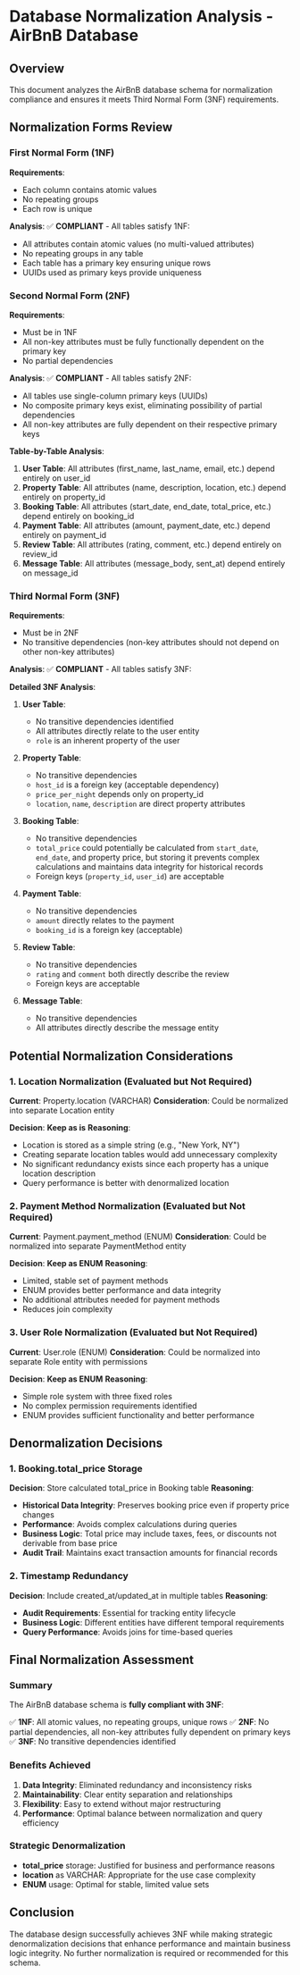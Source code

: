 # Database Normalization Analysis - AirBnB Database

## Overview
This document analyzes the AirBnB database schema for normalization compliance and ensures it meets Third Normal Form (3NF) requirements.

## Normalization Forms Review

### First Normal Form (1NF)
**Requirements**: 
- Each column contains atomic values
- No repeating groups
- Each row is unique

**Analysis**:
✅ **COMPLIANT** - All tables satisfy 1NF:
- All attributes contain atomic values (no multi-valued attributes)
- No repeating groups in any table
- Each table has a primary key ensuring unique rows
- UUIDs used as primary keys provide uniqueness

### Second Normal Form (2NF)
**Requirements**:
- Must be in 1NF
- All non-key attributes must be fully functionally dependent on the primary key
- No partial dependencies

**Analysis**:
✅ **COMPLIANT** - All tables satisfy 2NF:
- All tables use single-column primary keys (UUIDs)
- No composite primary keys exist, eliminating possibility of partial dependencies
- All non-key attributes are fully dependent on their respective primary keys

**Table-by-Table Analysis**:

1. **User Table**: All attributes (first_name, last_name, email, etc.) depend entirely on user_id
2. **Property Table**: All attributes (name, description, location, etc.) depend entirely on property_id
3. **Booking Table**: All attributes (start_date, end_date, total_price, etc.) depend entirely on booking_id
4. **Payment Table**: All attributes (amount, payment_date, etc.) depend entirely on payment_id
5. **Review Table**: All attributes (rating, comment, etc.) depend entirely on review_id
6. **Message Table**: All attributes (message_body, sent_at) depend entirely on message_id

### Third Normal Form (3NF)
**Requirements**:
- Must be in 2NF
- No transitive dependencies (non-key attributes should not depend on other non-key attributes)

**Analysis**:
✅ **COMPLIANT** - All tables satisfy 3NF:

**Detailed 3NF Analysis**:

1. **User Table**:
   - No transitive dependencies identified
   - All attributes directly relate to the user entity
   - `role` is an inherent property of the user

2. **Property Table**:
   - No transitive dependencies
   - `host_id` is a foreign key (acceptable dependency)
   - `price_per_night` depends only on property_id
   - `location`, `name`, `description` are direct property attributes

3. **Booking Table**:
   - No transitive dependencies
   - `total_price` could potentially be calculated from `start_date`, `end_date`, and property price, but storing it prevents complex calculations and maintains data integrity for historical records
   - Foreign keys (`property_id`, `user_id`) are acceptable

4. **Payment Table**:
   - No transitive dependencies
   - `amount` directly relates to the payment
   - `booking_id` is a foreign key (acceptable)

5. **Review Table**:
   - No transitive dependencies
   - `rating` and `comment` both directly describe the review
   - Foreign keys are acceptable

6. **Message Table**:
   - No transitive dependencies
   - All attributes directly describe the message entity

## Potential Normalization Considerations

### 1. Location Normalization (Evaluated but Not Required)
**Current**: Property.location (VARCHAR)
**Consideration**: Could be normalized into separate Location entity

**Decision**: **Keep as is**
**Reasoning**: 
- Location is stored as a simple string (e.g., "New York, NY")
- Creating separate location tables would add unnecessary complexity
- No significant redundancy exists since each property has a unique location description
- Query performance is better with denormalized location

### 2. Payment Method Normalization (Evaluated but Not Required)
**Current**: Payment.payment_method (ENUM)
**Consideration**: Could be normalized into separate PaymentMethod entity

**Decision**: **Keep as ENUM**
**Reasoning**:
- Limited, stable set of payment methods
- ENUM provides better performance and data integrity
- No additional attributes needed for payment methods
- Reduces join complexity

### 3. User Role Normalization (Evaluated but Not Required)
**Current**: User.role (ENUM)
**Consideration**: Could be normalized into separate Role entity with permissions

**Decision**: **Keep as ENUM**
**Reasoning**:
- Simple role system with three fixed roles
- No complex permission requirements identified
- ENUM provides sufficient functionality and better performance

## Denormalization Decisions

### 1. Booking.total_price Storage
**Decision**: Store calculated total_price in Booking table
**Reasoning**:
- **Historical Data Integrity**: Preserves booking price even if property price changes
- **Performance**: Avoids complex calculations during queries
- **Business Logic**: Total price may include taxes, fees, or discounts not derivable from base price
- **Audit Trail**: Maintains exact transaction amounts for financial records

### 2. Timestamp Redundancy
**Decision**: Include created_at/updated_at in multiple tables
**Reasoning**:
- **Audit Requirements**: Essential for tracking entity lifecycle
- **Business Logic**: Different entities have different temporal requirements
- **Query Performance**: Avoids joins for time-based queries

## Final Normalization Assessment

### Summary
The AirBnB database schema is **fully compliant with 3NF**:

✅ **1NF**: All atomic values, no repeating groups, unique rows
✅ **2NF**: No partial dependencies, all non-key attributes fully dependent on primary keys  
✅ **3NF**: No transitive dependencies identified

### Benefits Achieved
1. **Data Integrity**: Eliminated redundancy and inconsistency risks
2. **Maintainability**: Clear entity separation and relationships
3. **Flexibility**: Easy to extend without major restructuring
4. **Performance**: Optimal balance between normalization and query efficiency

### Strategic Denormalization
- **total_price** storage: Justified for business and performance reasons
- **location** as VARCHAR: Appropriate for the use case complexity
- **ENUM** usage: Optimal for stable, limited value sets

## Conclusion
The database design successfully achieves 3NF while making strategic denormalization decisions that enhance performance and maintain business logic integrity. No further normalization is required or recommended for this schema.